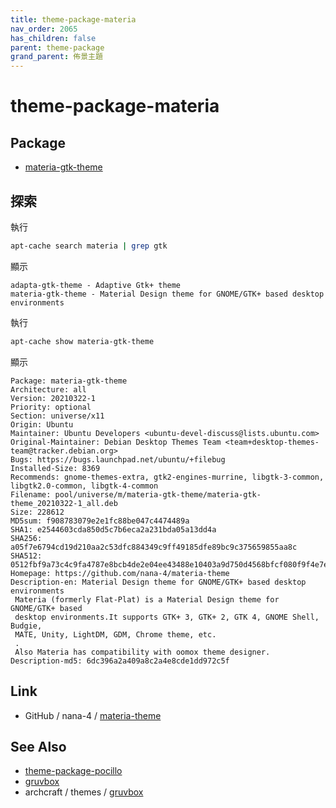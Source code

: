 ```yaml
---
title: theme-package-materia
nav_order: 2065
has_children: false
parent: theme-package
grand_parent: 佈景主題
---
```



# theme-package-materia


## Package

* [materia-gtk-theme](https://packages.ubuntu.com/jammy/materia-gtk-theme)


## 探索

執行

``` sh
apt-cache search materia | grep gtk
```

顯示

```
adapta-gtk-theme - Adaptive Gtk+ theme
materia-gtk-theme - Material Design theme for GNOME/GTK+ based desktop environments
```


執行

``` sh
apt-cache show materia-gtk-theme
```

顯示

```
Package: materia-gtk-theme
Architecture: all
Version: 20210322-1
Priority: optional
Section: universe/x11
Origin: Ubuntu
Maintainer: Ubuntu Developers <ubuntu-devel-discuss@lists.ubuntu.com>
Original-Maintainer: Debian Desktop Themes Team <team+desktop-themes-team@tracker.debian.org>
Bugs: https://bugs.launchpad.net/ubuntu/+filebug
Installed-Size: 8369
Recommends: gnome-themes-extra, gtk2-engines-murrine, libgtk-3-common, libgtk2.0-common, libgtk-4-common
Filename: pool/universe/m/materia-gtk-theme/materia-gtk-theme_20210322-1_all.deb
Size: 228612
MD5sum: f908783079e2e1fc88be047c4474489a
SHA1: e2544603cda850d5c7b6eca2a231bda05a13dd4a
SHA256: a05f7e6794cd19d210aa2c53dfc884349c9ff49185dfe89bc9c375659855aa8c
SHA512: 0512fbf9a73c4c9fa4787e8bcb4de2e04ee43488e10403a9d750d4568bfcf080f9f4e7ec3697380a136a789d2cd750785ae3f95d0a16d63b43d01795237cb710
Homepage: https://github.com/nana-4/materia-theme
Description-en: Material Design theme for GNOME/GTK+ based desktop environments
 Materia (formerly Flat-Plat) is a Material Design theme for GNOME/GTK+ based
 desktop environments.It supports GTK+ 3, GTK+ 2, GTK 4, GNOME Shell, Budgie,
 MATE, Unity, LightDM, GDM, Chrome theme, etc.
 .
 Also Materia has compatibility with oomox theme designer.
Description-md5: 6dc396a2a409a8c2a4e8cde1dd972c5f

```


## Link

* GitHub / nana-4 / [materia-theme](https://github.com/nana-4/materia-theme)


## See Also

* [theme-package-pocillo](https://samwhelp.github.io/note-about-ubuntu/read/subject/theme/package/materia.html)
* [gruvbox](https://samwhelp.github.io/note-about-ubuntu/read/subject/theme/source/gruvbox.html)
* archcraft / themes / [gruvbox](https://samwhelp.github.io/note-about-ubuntu/read/subject/theme/source/archcraft.html)
